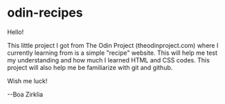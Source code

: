# odin-recipes

Hello!

This little project I got from The Odin Project (theodinproject.com) where I currently learning from is a simple "recipe" website. This will help me test my understanding and how much I learned HTML and CSS codes. This project will also help me be familiarize with git and github.

Wish me luck!

--Boa Zirklia